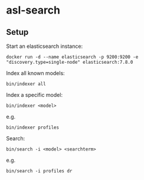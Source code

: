 # asl-search

## Setup

Start an elasticsearch instance:

```
docker run -d --name elasticsearch -p 9200:9200 -e "discovery.type=single-node" elasticsearch:7.8.0
```

Index all known models:

```
bin/indexer all
```

Index a specific model:

```
bin/indexer <model>
```

e.g.

```
bin/indexer profiles
```

Search:

```
bin/search -i <model> <searchterm>
```

e.g.

```
bin/search -i profiles dr
```